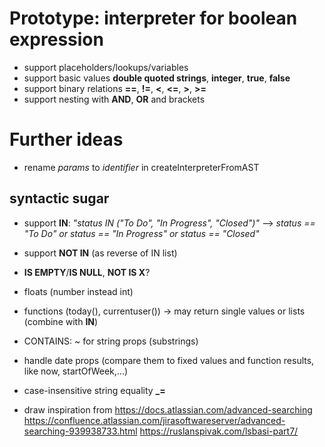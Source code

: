# Prototype: interpreter for boolean expression

* support placeholders/lookups/variables
* support basic values **double quoted strings**, **integer**, **true**, **false**
* support binary relations **==**, **!=**, **<**, **<=**, **>**, **>=**
* support nesting with **AND**, **OR** and brackets

# Further ideas
* rename *params* to *identifier* in createInterpreterFromAST
## syntactic sugar
* support **IN**: *"status IN ("To Do", "In Progress", "Closed")"*
--> *status == "To Do" or status == "In Progress" or status == "Closed"*
* support **NOT IN** (as reverse of IN list)
* **IS EMPTY**/**IS NULL**, **NOT IS X**?
* floats (number instead int)
* functions (today(), currentuser()) -> may return single values or lists (combine with **IN**)
* CONTAINS: ~ for string props (substrings)
* handle date props (compare them to fixed values and function results, like now, startOfWeek,...)
* case-insensitive string equality **_=**

* draw inspiration from https://docs.atlassian.com/advanced-searching https://confluence.atlassian.com/jirasoftwareserver/advanced-searching-939938733.html https://ruslanspivak.com/lsbasi-part7/